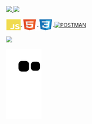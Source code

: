 <div>
   <a href="https://github.com/VicGDev">
   <img height="180em" src="https://github-readme-stats.vercel.app/api?username=VicGDev&show_icons=true&theme=highcontrast&include_all_commits=true&count_private=true"/>
   <img height="180em" src="https://github-readme-stats.vercel.app/api/top-langs/?username=VicGDev&layout=compact&langs_count=6&theme=highcontrast"/>

</div>
<div style="display: inline_block"><br>
  <img align="center" alt="Js" height="30" width="40" src="https://raw.githubusercontent.com/devicons/devicon/master/icons/javascript/javascript-plain.svg">
  <img align="center" alt="HTML" height="30" width="40" src="https://raw.githubusercontent.com/devicons/devicon/master/icons/html5/html5-original.svg">
  <img align="center" alt="CSS" height="30" width="40" src="https://raw.githubusercontent.com/devicons/devicon/master/icons/css3/css3-original.svg">
  <img align="center" alt="POSTMAN" height="30" width="40" src="https://cdn.worldvectorlogo.com/logos/postman.svg">
  
</div>
 
 <br>

 
<div> 
  <a href="https://www.linkedin.com/in/victor-a-gomes-604303235/" target="_blank"><img src="https://img.shields.io/badge/-LinkedIn-%230077B5?style=for-the-badge&logo=linkedin&logoColor=white" target="_blank"></a> 
 
  ![Snake animation](https://github.com/VicGDev/VicGDev/blob/output/github-contribution-grid-snake.svg)

</div>
